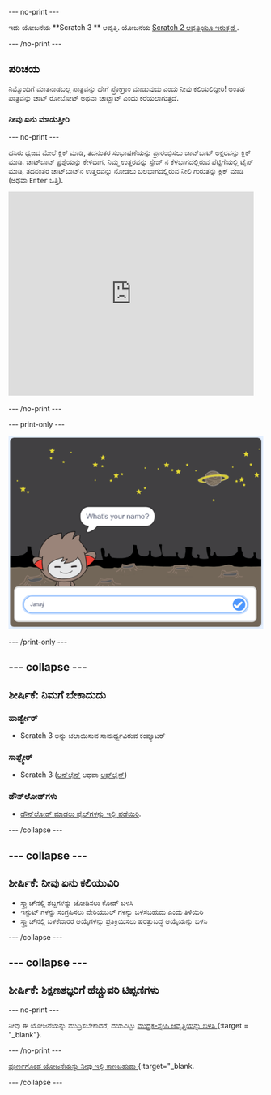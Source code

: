 \--- no-print \---

ಇದು ಯೋಜನೆಯ **Scratch 3 ** ಆವೃತ್ತಿ. ಯೋಜನೆಯ [Scratch 2 ಆವೃತ್ತಿಯೂ ಇರುತ್ತದೆ ](https://projects.raspberrypi.org/en/projects/chatbot-scratch2).

\--- /no-print \---

## ಪರಿಚಯ

ನಿಮ್ಮೊಂದಿಗೆ ಮಾತನಾಡಬಲ್ಲ ಪಾತ್ರವನ್ನು ಹೇಗೆ ಪ್ರೋಗ್ರಾಂ ಮಾಡುವುದು ಎಂದು ನೀವು ಕಲಿಯಲಿದ್ದೀರಿ! ಅಂತಹ ಪಾತ್ರವನ್ನು ಚಾಟ್ ರೋಬೋಟ್ ಅಥವಾ ಚಾಟ್ಬಾಟ್ ಎಂದು ಕರೆಯಲಾಗುತ್ತದೆ.

### ನೀವು ಏನು ಮಾಡುತ್ತೀರಿ

\--- no-print \---

ಹಸಿರು ಧ್ವಜದ ಮೇಲೆ ಕ್ಲಿಕ್ ಮಾಡಿ, ತದನಂತರ ಸಂಭಾಷಣೆಯನ್ನು ಪ್ರಾರಂಭಿಸಲು ಚಾಟ್‌ಬಾಟ್ ಅಕ್ಷರವನ್ನು ಕ್ಲಿಕ್ ಮಾಡಿ. ಚಾಟ್‌ಬಾಟ್ ಪ್ರಶ್ನೆಯನ್ನು ಕೇಳಿದಾಗ, ನಿಮ್ಮ ಉತ್ತರವನ್ನು ಸ್ಟೇಜ್ ನ ಕೆಳಭಾಗದಲ್ಲಿರುವ ಪೆಟ್ಟಿಗೆಯಲ್ಲಿ ಟೈಪ್ ಮಾಡಿ, ತದನಂತರ ಚಾಟ್‌ಬಾಟ್‌ನ ಉತ್ತರವನ್ನು ನೋಡಲು ಬಲಭಾಗದಲ್ಲಿರುವ ನೀಲಿ ಗುರುತನ್ನು ಕ್ಲಿಕ್ ಮಾಡಿ (ಅಥವಾ `Enter` ಒತ್ತಿ).

<div class="scratch-preview">
  <iframe allowtransparency="true" width="485" height="402" src="https://scratch.mit.edu/projects/embed/248864190/?autostart=false" 
  frameborder="0" scrolling="no"></iframe>
</div>

\--- /no-print \---

\--- print-only \---

![ಸಂಪೂರ್ಣ ಯೋಜನೆ](images/chatbot-preview.png)

\--- /print-only \---

## \--- collapse \---

## ಶೀರ್ಷಿಕೆ: ನಿಮಗೆ ಬೇಕಾದುದು

### ಹಾರ್ಡ್ವೇರ್

- Scratch 3 ಅನ್ನು ಚಲಾಯಿಸುವ ಸಾಮರ್ಥ್ಯವಿರುವ ಕಂಪ್ಯೂಟರ್

### ಸಾಫ್ಟ್ವೇರ್

- Scratch 3 ([ಆನ್‌ಲೈನ್‌](https://rpf.io/scratchon) ಅಥವಾ [ಆಫ್‌ಲೈನ್](https://rpf.io/scratchoff))

### ಡೌನ್‌ಲೋಡ್‌ಗಳು

- [ ಡೌನ್‌ಲೋಡ್ ಮಾಡಲು ಫೈಲ್‌ಗಳನ್ನು ಇಲ್ಲಿ ಪಡೆಯಿರಿ](http://rpf.io/p/en/chatbot-go).

\--- /collapse \---

## \--- collapse \---

## ಶೀರ್ಷಿಕೆ: ನೀವು ಏನು ಕಲಿಯುವಿರಿ

- ಸ್ಕ್ರ್ಯಾಚ್‌ನಲ್ಲಿ ಶಬ್ದಗಳನ್ನು ಜೋಡಿಸಲು ಕೋಡ್ ಬಳಸಿ
- ಇನ್ಪುಟ್ ಗಳನ್ನು ಸಂಗ್ರಹಿಸಲು ವೇರಿಯಬಲ್ ಗಳನ್ನು ಬಳಸಬಹುದು ಎಂದು ತಿಳಿಯಿರಿ
- ಸ್ಕ್ರ್ಯಾಚ್‌ನಲ್ಲಿ ಬಳಕೆದಾರರ ಆಯ್ಕೆಗಳನ್ನು ಪ್ರತಿಕ್ರಿಯಿಸಲು ಷರತ್ತುಬದ್ಧ ಆಯ್ಕೆಯನ್ನು ಬಳಸಿ

\--- /collapse \---

## \--- collapse \---

## ಶೀರ್ಷಿಕೆ: ಶಿಕ್ಷಣತಜ್ಞರಿಗೆ ಹೆಚ್ಚುವರಿ ಟಿಪ್ಪಣಿಗಳು

\--- no-print \---

ನೀವು ಈ ಯೋಜನೆಯನ್ನು ಮುದ್ರಿಸಬೇಕಾದರೆ, ದಯವಿಟ್ಟು [ ಮುದ್ರಕ-ಸ್ನೇಹಿ ಆವೃತ್ತಿಯನ್ನು ಬಳಸಿ ](https://projects.raspberrypi.org/en/projects/chatbot/print) {:target = "_blank"}.

\--- /no-print \---

[ ಪೂರ್ಣಗೊಂಡ ಯೋಜನೆಯನ್ನು ನೀವು ಇಲ್ಲಿ ಕಾಣಬಹುದು ](http://rpf.io/p/en/chatbot-get){:target="_blank.

\--- /collapse \---